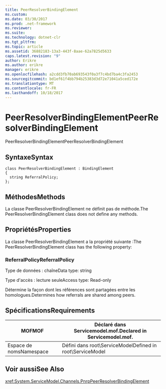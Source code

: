 ```yaml
---
title: PeerResolverBindingElement
ms.custom: 
ms.date: 03/30/2017
ms.prod: .net-framework
ms.reviewer: 
ms.suite: 
ms.technology: dotnet-clr
ms.tgt_pltfrm: 
ms.topic: article
ms.assetid: 36882183-13a3-443f-8aae-62a7825d5633
caps.latest.revision: "9"
author: Erikre
ms.author: erikre
manager: erikre
ms.openlocfilehash: a2cdd3fb70ab693543f0a3f7c4bd7ba4c3fa2453
ms.sourcegitcommit: bd1ef61f4bb794b25383d3d72e71041a5ced172e
ms.translationtype: MT
ms.contentlocale: fr-FR
ms.lasthandoff: 10/18/2017
---
```

# <a name="peerresolverbindingelement"></a><span data-ttu-id="d074f-102">PeerResolverBindingElement</span><span class="sxs-lookup"><span data-stu-id="d074f-102">PeerResolverBindingElement</span></span>
<span data-ttu-id="d074f-103">PeerResolverBindingElement</span><span class="sxs-lookup"><span data-stu-id="d074f-103">PeerResolverBindingElement</span></span>  
  
## <a name="syntax"></a><span data-ttu-id="d074f-104">Syntaxe</span><span class="sxs-lookup"><span data-stu-id="d074f-104">Syntax</span></span>  
  
```  
class PeerResolverBindingElement : BindingElement  
{  
  string ReferralPolicy;  
};  
```  
  
## <a name="methods"></a><span data-ttu-id="d074f-105">Méthodes</span><span class="sxs-lookup"><span data-stu-id="d074f-105">Methods</span></span>  
 <span data-ttu-id="d074f-106">La classe PeerResolverBindingElement ne définit pas de méthode.</span><span class="sxs-lookup"><span data-stu-id="d074f-106">The PeerResolverBindingElement class does not define any methods.</span></span>  
  
## <a name="properties"></a><span data-ttu-id="d074f-107">Propriétés</span><span class="sxs-lookup"><span data-stu-id="d074f-107">Properties</span></span>  
 <span data-ttu-id="d074f-108">La classe PeerResolverBindingElement a la propriété suivante :</span><span class="sxs-lookup"><span data-stu-id="d074f-108">The PeerResolverBindingElement class has the following property:</span></span>  
  
### <a name="referralpolicy"></a><span data-ttu-id="d074f-109">ReferralPolicy</span><span class="sxs-lookup"><span data-stu-id="d074f-109">ReferralPolicy</span></span>  
 <span data-ttu-id="d074f-110">Type de données : chaîne</span><span class="sxs-lookup"><span data-stu-id="d074f-110">Data type: string</span></span>  
  
 <span data-ttu-id="d074f-111">Type d'accès : lecture seule</span><span class="sxs-lookup"><span data-stu-id="d074f-111">Access type: Read-only</span></span>  
  
 <span data-ttu-id="d074f-112">Détermine la façon dont les références sont partagées entre les homologues.</span><span class="sxs-lookup"><span data-stu-id="d074f-112">Determines how referrals are shared among peers.</span></span>  
  
## <a name="requirements"></a><span data-ttu-id="d074f-113">Spécifications</span><span class="sxs-lookup"><span data-stu-id="d074f-113">Requirements</span></span>  
  
|<span data-ttu-id="d074f-114">MOF</span><span class="sxs-lookup"><span data-stu-id="d074f-114">MOF</span></span>|<span data-ttu-id="d074f-115">Déclaré dans Servicemodel.mof.</span><span class="sxs-lookup"><span data-stu-id="d074f-115">Declared in Servicemodel.mof.</span></span>|  
|---------|-----------------------------------|  
|<span data-ttu-id="d074f-116">Espace de noms</span><span class="sxs-lookup"><span data-stu-id="d074f-116">Namespace</span></span>|<span data-ttu-id="d074f-117">Défini dans root\ServiceModel</span><span class="sxs-lookup"><span data-stu-id="d074f-117">Defined in root\ServiceModel</span></span>|  
  
## <a name="see-also"></a><span data-ttu-id="d074f-118">Voir aussi</span><span class="sxs-lookup"><span data-stu-id="d074f-118">See Also</span></span>  
 <xref:System.ServiceModel.Channels.PnrpPeerResolverBindingElement>
